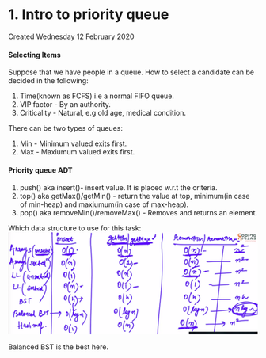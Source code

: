 # 1. Intro to priority queue
Created Wednesday 12 February 2020

#### Selecting Items
Suppose that we have people in a queue. How to select a candidate can be decided in the following:

1. Time(known as FCFS) i.e a normal FIFO queue.
2. VIP factor - By an authority.
3. Criticality - Natural, e.g old age, medical condition.


There can be two types of queues:

1. Min -  Minimum valued exits first.
2. Max - Maxiumum valued exits first.


#### Priority queue ADT

1. push() aka insert()- insert value. It is placed w.r.t the criteria.
2. top() aka getMax()/getMin() - return the value at top, minimum(in case of min-heap) and maxiumum(in case of max-heap).
3. pop() aka removeMin()/removeMax() - Removes and returns an element.


Which data structure to use for this task:
![](1._Intro_to_priority_queue/Selection_041.png)

Balanced BST is the best here.

